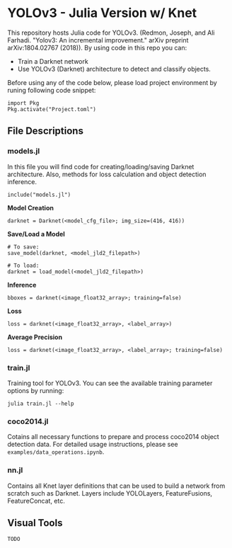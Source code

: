 # YOLOv3 - Julia Version w/ Knet
This repository hosts Julia code for YOLOv3. (Redmon, Joseph, and Ali Farhadi. "Yolov3: An incremental improvement." arXiv preprint arXiv:1804.02767 (2018)). By using code in this repo you can:
- Train a Darknet network
- Use YOLOv3 (Darknet) architecture to detect and classify objects.

Before using any of the code below, please load project environment by runing following code snippet:
```
import Pkg
Pkg.activate("Project.toml")
```

## File Descriptions
### models.jl
In this file you will find code for creating/loading/saving Darknet architecture. Also, methods for loss calculation and object detection inference.

```
include("models.jl")
```

__Model Creation__
```
darknet = Darknet(<model_cfg_file>; img_size=(416, 416))
```

__Save/Load a Model__
```
# To save:
save_model(darknet, <model_jld2_filepath>)

# To load:
darknet = load_model(<model_jld2_filepath>)
```

__Inference__
```
bboxes = darknet(<image_float32_array>; training=false)
```

__Loss__
```
loss = darknet(<image_float32_array>, <label_array>)
```

__Average Precision__
```
loss = darknet(<image_float32_array>, <label_array>; training=false)
```

### train.jl
Training tool for YOLOv3. You can see the available training parameter options by running:
```
julia train.jl --help
```

### coco2014.jl
Cotains all necessary functions to prepare and process coco2014 object detection data. For detailed usage instructions, please see `examples/data_operations.ipynb`.

### nn.jl
Contains all Knet layer definitions that can be used to build a network from scratch such as Darknet. Layers include YOLOLayers, FeatureFusions, FeatureConcat, etc.


## Visual Tools
```
TODO
```
